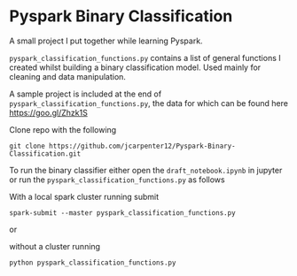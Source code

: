 # Pyspark Binary Classification

A small project I put together while learning Pyspark.

`pyspark_classification_functions.py` contains a list of general functions I created
whilst building a binary classification model. Used mainly for cleaning and data manipulation.

A sample project is included at the end of `pyspark_classification_functions.py`, the data for which
can be found here https://goo.gl/Zhzk1S

Clone repo with the following

```
git clone https://github.com/jcarpenter12/Pyspark-Binary-Classification.git

```

To run the binary classifier either open the `draft_notebook.ipynb` in jupyter
or run the `pyspark_classification_functions.py` as follows

With a local spark cluster running submit

```
spark-submit --master pyspark_classification_functions.py

```

or

without a cluster running

```
python pyspark_classification_functions.py

```
